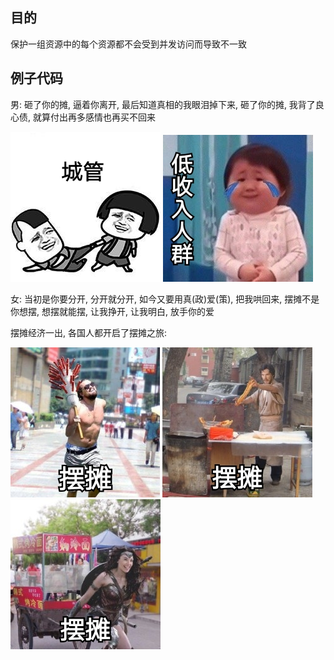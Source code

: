## 目的

保护一组资源中的每个资源都不会受到并发访问而导致不一致

## 例子代码

男: 砸了你的摊, 逼着你离开, 最后知道真相的我眼泪掉下来, 砸了你的摊, 我背了良心债, 就算付出再多感情也再买不回来

![](/assets/2020060600.png)    ![](/assets/2020060601.png)

女: 当初是你要分开, 分开就分开, 如今又要用真\(政\)爱\(策\), 把我哄回来, 摆摊不是你想摆, 想摆就能摆, 让我挣开, 让我明白, 放手你的爱

摆摊经济一出, 各国人都开启了摆摊之旅:

![](/assets/2020060605.png) ![](/assets/2020060603.png) ![](/assets/2020060604.png)



